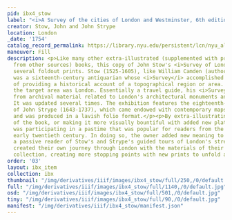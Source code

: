 ```yaml
---
pid: ibx4_stow
label: "<i>A Survey of the cities of London and Westminster, 6th edition</i>"
creator: Stow, John and John Strype
location: London
_date: '1754'
catalog_record_permalink: https://library.nyu.edu/persistent/lcn/nyu_aleph003081356?institution=NYU&persistent
maneuver: Fill
description: <p>Like many other extra-illustrated (supplemented with print illustrations
  from other sources) books, this copy of John Stow's <i>Survey of London</i> includes
  several foldout prints. Stow (1525-1605), like William Camden (author of <a href="../ibx3_camden/">Britannia</a>),
  was a sixteenth-century antiquarian whose <i>Survey</i> accomplished a similar goal
  of providing a historical account of a topographical region or area. In Stow's case,
  the target area was London. Essentially a travel guide, his <i>Survey</i> was compiled
  from archival material related to London's architectural monuments and social activities.
  It was updated several times. The exhibition features the eighteenth-century edition
  of John Strype (1643-1737), which came endowed with contemporary maps and plates
  and was produced in a lavish folio format.</p><p>By extra-illustrating this copy
  of the book, or making it more visually bountiful with added new plates, the owner
  was participating in a pastime that was popular for readers from the 1770s to the
  early twentieth century. In doing so, the owner added new meaning to the book. Not
  a passive reader of Stow's and Strype's guided tours of London's streets, the owner
  created their own journey through London with the materials of their personal print
  collection, creating more stopping points with new prints to unfold along the way.</p>
order: '03'
layout: ibx_item
collection: ibx
thumbnail: "/img/derivatives/iiif/images/ibx4_stow/full/250,/0/default.jpg"
full: "/img/derivatives/iiif/images/ibx4_stow/full/1140,/0/default.jpg"
osd: "/img/derivatives/iiif/images/ibx4_stow/full/501,/0/default.jpg"
tiny: "/img/derivatives/iiif/images/ibx4_stow/full/90,/0/default.jpg"
manifest: "/img/derivatives/iiif/ibx4_stow/manifest.json"
---
```

